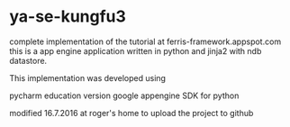 # ya-se-kungfu3
complete implementation of the tutorial at ferris-framework.appspot.com this is a app engine application 
written in python and jinja2 with ndb datastore.

This implementation was developed using 

pycharm education version
google appengine SDK for python

modified 16.7.2016 at roger's home to upload the project to github
